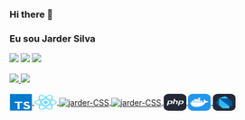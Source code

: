 ### Hi there 👋
### Eu sou Jarder Silva

<div style="margin-top: 10px;"> 
  <a href="https://instagram.com/jardersilva" target="_blank"><img src="https://img.shields.io/badge/-Instagram-%23E4405F?style=for-the-badge&logo=instagram&logoColor=white" target="_blank"></a>
  <a href = "mailto:jardersilva@outlook.com"><img src="https://img.shields.io/badge/-Gmail-%23333?style=for-the-badge&logo=gmail&logoColor=white" target="_blank"></a>
  <a href="https://www.linkedin.com/in/jardersilva" target="_blank"><img src="https://img.shields.io/badge/-LinkedIn-%230077B5?style=for-the-badge&logo=linkedin&logoColor=white" target="_blank"></a> 
 
</div>

<br />

<div>
  <a href="https://github.com/jardersilva">
  <img height="180em" src="https://github-readme-stats-jardersilva.vercel.app/api?username=jardersilva&show_icons=true&theme=dark&include_all_commits=true&count_private=true"/>
  <img height="180em" src="https://github-readme-stats-jardersilva.vercel.app/api/top-langs/?username=jardersilva&layout=compact&langs_count=7&theme=dark"/>
</div>
<div style="display: inline_block"><br>
  <img align="center" alt="jarder-Ts" height="30" width="40" src="https://raw.githubusercontent.com/devicons/devicon/master/icons/typescript/typescript-plain.svg">
  <img align="center" alt="jarder-React" height="30" width="40" src="https://raw.githubusercontent.com/devicons/devicon/master/icons/react/react-original.svg">
  <img align="center" alt="jarder-CSS" height="30" width="40" src="https://cdn.jsdelivr.net/gh/devicons/devicon/icons/flutter/flutter-original.svg" />
  <img align="center" alt="jarder-CSS" height="30" width="40" src="https://cdn.jsdelivr.net/gh/devicons/devicon/icons/nodejs/nodejs-original.svg" />
  <img align="center" alt="jarder-CSS" height="30" width="40" src="https://github.com/tandpfun/skill-icons/blob/main/icons/PHP-Dark.svg" />
  <img align="center" alt="jarder-CSS" height="30" width="40" src="https://github.com/tandpfun/skill-icons/blob/main/icons/Docker.svg" />
  <img align="center" alt="jarder-CSS" height="30" width="40" src="https://github.com/tandpfun/skill-icons/blob/main/icons/Dart-Dark.svg" />
                  
</div>

<!--
**jardersilva/jardersilva** is a ✨ _special_ ✨ repository because its `README.md` (this file) appears on your GitHub profile.

Here are some ideas to get you started:

- 🔭 I’m currently working on ...
- 🌱 I’m currently learning ...
- 👯 I’m looking to collaborate on ...
- 🤔 I’m looking for help with ...
- 💬 Ask me about ...
- 📫 How to reach me: ...
- 😄 Pronouns: ...
- ⚡ Fun fact: ...
-->
